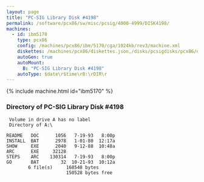 ```yaml
---
layout: page
title: "PC-SIG Library Disk #4198"
permalink: /software/pcx86/sw/misc/pcsig/4000-4999/DISK4198/
machines:
  - id: ibm5170
    type: pcx86
    config: /machines/pcx86/ibm/5170/cga/1024kb/rev3/machine.xml
    diskettes: /machines/pcx86/diskettes.json,/disks/pcsigdisks/pcx86/diskettes.json
    autoGen: true
    autoMount:
      B: "PC-SIG Library Disk #4198"
    autoType: $date\r$time\rB:\rDIR\r
---
```


{% include machine.html id="ibm5170" %}

### Directory of PC-SIG Library Disk #4198

     Volume in drive A has no label
     Directory of A:\

    README   DOC      1056   7-19-93   8:00p
    INSTALL  BAT      2978   1-01-80  12:17a
    SHOW     EXE      2040   9-12-88  10:48a
    ARC      EXE     32128
    STEPS    ARC    130314   7-19-93   8:00p
    GO       BAT        32  10-21-93  10:12a
            6 file(s)     168548 bytes
                          150528 bytes free
